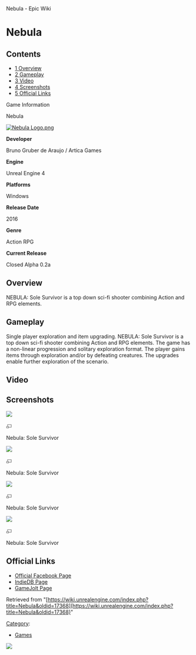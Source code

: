Nebula - Epic Wiki                    

Nebula
======

Contents
--------

*   [1 Overview](#Overview)
*   [2 Gameplay](#Gameplay)
*   [3 Video](#Video)
*   [4 Screenshots](#Screenshots)
*   [5 Official Links](#Official_Links)

Game Information

Nebula

[![Nebula Logo.png](https://d3ar1piqh1oeli.cloudfront.net/b/b6/Nebula_Logo.png/600px-Nebula_Logo.png)](/File:Nebula_Logo.png)

**Developer**

Bruno Gruber de Araujo / Artica Games

**Engine**

Unreal Engine 4

**Platforms**

Windows

**Release Date**

2016

**Genre**

Action RPG

**Current Release**

Closed Alpha 0.2a

Overview
--------

NEBULA: Sole Survivor is a top down sci-fi shooter combining Action and RPG elements.

Gameplay
--------

Single player exploration and item upgrading. NEBULA: Sole Survivor is a top down sci-fi shooter combining Action and RPG elements. The game has a non-linear progression and solitary exploration format. The player gains items through exploration and/or by defeating creatures. The upgrades enable further exploration of the scenario.

Video
-----

Screenshots
-----------

[![](https://d3ar1piqh1oeli.cloudfront.net/0/07/NebulaSoleSurvivor_screenshot001.png/450px-NebulaSoleSurvivor_screenshot001.png)](/File:NebulaSoleSurvivor_screenshot001.png)

[![](/skins/common/images/magnify-clip.png)](/File:NebulaSoleSurvivor_screenshot001.png "Enlarge")

Nebula: Sole Survivor

[![](https://d3ar1piqh1oeli.cloudfront.net/3/34/NebulaSoleSurvivor_screenshot002.png/450px-NebulaSoleSurvivor_screenshot002.png)](/File:NebulaSoleSurvivor_screenshot002.png)

[![](/skins/common/images/magnify-clip.png)](/File:NebulaSoleSurvivor_screenshot002.png "Enlarge")

Nebula: Sole Survivor

[![](https://d3ar1piqh1oeli.cloudfront.net/2/25/NebulaSoleSurvivor_screenshot003.png/450px-NebulaSoleSurvivor_screenshot003.png)](/File:NebulaSoleSurvivor_screenshot003.png)

[![](/skins/common/images/magnify-clip.png)](/File:NebulaSoleSurvivor_screenshot003.png "Enlarge")

Nebula: Sole Survivor

[![](https://d3ar1piqh1oeli.cloudfront.net/7/72/NebulaSoleSurvivor_screenshot004.png/450px-NebulaSoleSurvivor_screenshot004.png)](/File:NebulaSoleSurvivor_screenshot004.png)

[![](/skins/common/images/magnify-clip.png)](/File:NebulaSoleSurvivor_screenshot004.png "Enlarge")

Nebula: Sole Survivor

Official Links
--------------

*   [Official Facebook Page](https://www.facebook.com/nebuladev)
*   [IndieDB Page](http://indiedb.com/games/nebula)
*   [GameJolt Page](http://gamejolt.com/games/platformer/nebula/43950/)

Retrieved from "[https://wiki.unrealengine.com/index.php?title=Nebula&oldid=17368](https://wiki.unrealengine.com/index.php?title=Nebula&oldid=17368)"

[Category](/Special:Categories "Special:Categories"):

*   [Games](/Category:Games "Category:Games")

  ![](https://tracking.unrealengine.com/track.png)